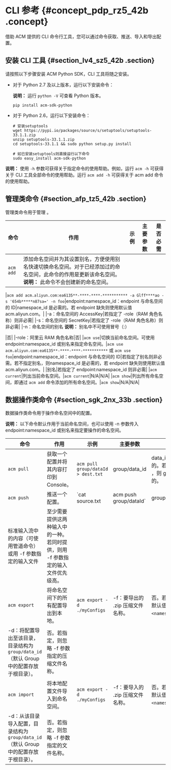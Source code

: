 # CLI 参考 {#concept_pdp_rz5_42b .concept}

借助 ACM 提供的 CLI 命令行工具，您可以通过命令获取、推送、导入和导出配置。

## 安装 CLI 工具 {#section_lv4_sz5_42b .section}

请按照以下步骤安装 ACM Python SDK，CLI 工具将随之安装。

-   对于 Python 2.7 及以上版本，运行以下安装命令：

    **说明：** 运行 `python -V` 可查看 Python 版本。

    ``` {#codeblock_god_dzk_o4q}
    pip install acm-sdk-python
    ```

-   对于 Python 2.6，运行以下安装命令：

    ``` {#codeblock_4gx_wu6_xie}
    # 安装setuptools
    wget https://pypi.io/packages/source/s/setuptools/setuptools-33.1.1.zip
    unzip setuptools-33.1.1.zip
    cd setuptools-33.1.1 && sudo python setup.py install
    
    # 如已安装setuptools则直接运行以下命令
    sudo easy_install acm-sdk-python
    ```


**说明：** 使用 `-h` 参数可获得关于指定命令的使用帮助。例如，运行 `acm -h` 可获得关于 CLI 工具全部命令的使用帮助。运行 `acm add -h` 可获得关于 acm add 命令的使用帮助。

## 管理类命令 {#section_afp_tz5_42b .section}

管理类命令用于管理 。

|命令|作用|示例|主要参数|是否必需|
|--|--|--|----|----|
|`acm add`|添加命名空间并为其设置别名，方便使用别名快速切换命名空间。对于已经添加过的命名空间，此命令的作用是更新该命名空间。 **说明：** 此命令不会创建新的命名空间。

 |`acm add acm.aliyun.com:ea6135**-****-****-*********** -a Glff****ao -s '654b*****n87sa=' -n foo`|endpoint:namespace\_id：endpoint 与命名空间的 ID|namespace\_id 是必需的。若 endpoint 缺失则使用默认值 acm.aliyun.com。|
|-a：命名空间的 AccessKey|若指定了 -role（RAM 角色名称）则非必需|
|-s：命名空间的 SecretKey|若指定了 -role（RAM 角色名称）则非必需|
|-n：命名空间的别名 **说明：** 别名中不可使用冒号（:）

 |否|
|-role：阿里云 RAM 角色名称|否|
|`acm use`|切换当前命名空间。可使用 endpoint:namespace\_id 或别名来指定命名空间。|`acm use acm.aliyun.com:ea6135**-****-****-***********` 或 `acm use foo`|endpoint:namespace\_id：endpoint 与命名空间的 ID|若指定了别名则非必需。若不指定别名，则namespace\_id 是必需的，若 endpoint 缺失则使用默认值 acm.aliyun.com。|
|别名|若指定了 endpoint:namespace\_id 则非必需|
|`acm current`|列出当前命名空间。|`acm current`|N/A|N/A|
|`acm show`|列出所有命名空间，即通过 `acm add` 命令添加的所有命名空间。|`acm show`|N/A|N/A|

## 数据操作类命令 {#section_sgk_2nx_33b .section}

数据操作类命令用于操作命名空间中的配置。

**说明：** 以下命令默认作用于当前命名空间，也可以使用 -n 参数传入 endpoint:namespace\_id 或别名来指定要操作的命名空间。

|命令|作用|示例|主要参数|是否必需|
|--|--|--|----|----|
|`acm pull`|获取一个配置并将其内容打印到 Console。|`acm pull group/dataId > dest.txt`|group/data\_id|data\_id（ ）是必需的。若配置属于默认 ，则 group 是可选的。|
|`acm push`|推送一个配置。|`cat source.txt | acm push group/dataId`|group/data\_id|data\_id 是必需的。若配置属于默认 Group，则 group 是可选的。|
|标准输入流中的内容（可使用管道命令）或用 -f 参数指定的输入文件|至少需要提供这两种输入中的一种。若同时提供，则用 -f 参数指定的输入文件优先级高。|
|`acm export`|将命名空间下的所有配置导出到本地。|`acm export -d ./myConfigs`|-f：要导出的 .zip 压缩文件名称。|否。若不指定，则使用默认值 `<endpoint>-<namespace_id>.zip`。|
|-d：将配置导出至该目录，目录结构为 `group/data_id`（默认 Group 中的配置存放于根目录）。|否。若指定，则忽略 -f 参数指定的压缩文件名称。|
|`acm import`|将本地配置文件导入到命名空间。|`acm export -d ./myConfigs`|-f：要导入的 .zip 压缩文件名称。|否。若不指定，则使用默认值 `<endpoint>-<namespace_id>.zip`。|
|-d：从该目录导入配置，目录结构为 `group/data_id`（默认 Group 中的配置存放于根目录）。|否。若指定，则忽略 -f 参数指定的文件名称。|

